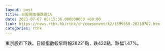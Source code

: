 ```yaml
---
layout: post
title: 日股開市後跌逾1%
date: 2021-07-07 08:15:36.000000000 +08:00
link: https://news.rthk.hk/rthk/ch/component/k2/1599550-20210707.htm
categories: rthk
---
```


東京股市下跌。日經指數較早時報28221點，跌422點，跌幅1.47%。
